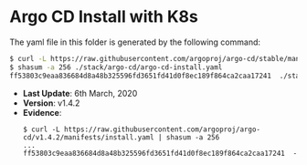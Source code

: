 # Argo CD Install with K8s

The yaml file in this folder is generated by the following command:

```bash
$ curl -L https://raw.githubusercontent.com/argoproj/argo-cd/stable/manifests/install.yaml > ./stack/argo-cd/argo-cd-install.yaml
$ shasum -a 256 ./stack/argo-cd/argo-cd-install.yaml
ff53803c9eaa836684d8a48b325596fd3651fd41d0f8ec189f864ca2caa17241  ./stack/argo-cd/argo-cd-install.yaml
```

- **Last Update**: 6th March, 2020
- **Version**: v1.4.2
- **Evidence**:
  ```
  $ curl -L https://raw.githubusercontent.com/argoproj/argo-cd/v1.4.2/manifests/install.yaml | shasum -a 256
  ...
  ff53803c9eaa836684d8a48b325596fd3651fd41d0f8ec189f864ca2caa17241  -
  ```
